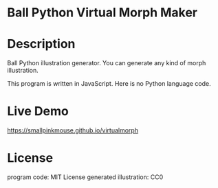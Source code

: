 Ball Python Virtual Morph Maker
===

# Description

Ball Python illustration generator.
You can generate any kind of morph illustration.

This program is written in JavaScript.
Here is no Python language code.


# Live Demo

https://smallpinkmouse.github.io/virtualmorph

# License
program code: MIT License
generated illustration: CC0
